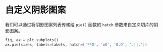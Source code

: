 # 自定义阴影图案

我们可以通过将阴影图案列表传递给 `pie()` 函数的 `hatch` 参数来自定义切片的阴影图案。

```python
fig, ax = plt.subplots()
ax.pie(sizes, labels=labels, hatch=['**O', 'oO', 'O.O', '.||.'])
```
